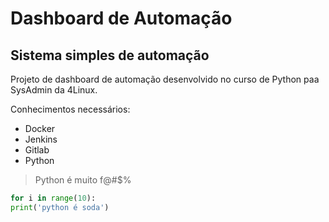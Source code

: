 # Dashboard de Automação

## Sistema simples de automação

Projeto de dashboard de automação
desenvolvido no curso de Python paa SysAdmin da 4Linux.

Conhecimentos necessários:

- Docker
- Jenkins
- Gitlab
- Python

> Python é muito f@#$%

````python
for i in range(10):
print('python é soda')